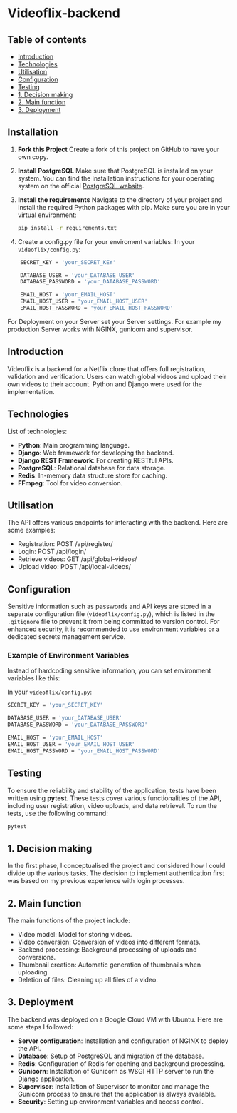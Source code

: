 # Videoflix-backend

## Table of contents

-   [Introduction](#Introduction)
-   [Technologies](#Technologies)
-   [Utilisation](#Utilisation)
-   [Configuration](#Configuration)
-   [Testing](#Testing)
-   [1. Decision making](#1-Decision-making)
-   [2. Main function](#2-Main-function)
-   [3. Deployment](#3-Deployment)

## Installation

1.  **Fork this Project**
    Create a fork of this project on GitHub to have your own copy.

2.  **Install PostgreSQL**
    Make sure that PostgreSQL is installed on your system. You can find the installation instructions for your operating system on the official [PostgreSQL website](https://www.postgresql.org/download/).

3.  **Install the requirements**
    Navigate to the directory of your project and install the required Python packages with pip. Make sure you are in your virtual environment:

    ```bash
    pip install -r requirements.txt
    ```

4.  Create a config.py file for your enviroment variables:
    In your `videoflix/config.py`:

```bash
    SECRET_KEY = 'your_SECRET_KEY'

    DATABASE_USER = 'your_DATABASE_USER'
    DATABASE_PASSWORD = 'your_DATABASE_PASSWORD'

    EMAIL_HOST = 'your_EMAIL_HOST'
    EMAIL_HOST_USER = 'your_EMAIL_HOST_USER'
    EMAIL_HOST_PASSWORD = 'your_EMAIL_HOST_PASSWORD'
```

For Deployment on your Server set your Server settings.
For example my production Server works with NGINX, gunicorn and supervisor.

## Introduction

Videoflix is a backend for a Netflix clone that offers full registration, validation and verification. Users can watch global videos and upload their own videos to their account. Python and Django were used for the implementation.

## Technologies

List of technologies:
<br>

-   **Python**: Main programming language.
-   **Django**: Web framework for developing the backend.
-   **Django REST Framework**: For creating RESTful APIs.
-   **PostgreSQL**: Relational database for data storage.
-   **Redis**: In-memory data structure store for caching.
-   **FFmpeg**: Tool for video conversion.

## Utilisation

The API offers various endpoints for interacting with the backend. Here are some examples:
<br>

-   Registration: POST /api/register/
-   Login: POST /api/login/
-   Retrieve videos: GET /api/global-videos/
-   Upload video: POST /api/local-videos/

## Configuration

Sensitive information such as passwords and API keys are stored in a separate configuration file (`videoflix/config.py`), which is listed in the `.gitignore` file to prevent it from being committed to version control. For enhanced security, it is recommended to use environment variables or a dedicated secrets management service.

### Example of Environment Variables

Instead of hardcoding sensitive information, you can set environment variables like this:

In your `videoflix/config.py`:

```bash
SECRET_KEY = 'your_SECRET_KEY'

DATABASE_USER = 'your_DATABASE_USER'
DATABASE_PASSWORD = 'your_DATABASE_PASSWORD'

EMAIL_HOST = 'your_EMAIL_HOST'
EMAIL_HOST_USER = 'your_EMAIL_HOST_USER'
EMAIL_HOST_PASSWORD = 'your_EMAIL_HOST_PASSWORD'
```

## Testing

To ensure the reliability and stability of the application, tests have been written using **pytest**. These tests cover various functionalities of the API, including user registration, video uploads, and data retrieval. To run the tests, use the following command:

```bash
pytest
```

## 1. Decision making

In the first phase, I conceptualised the project and considered how I could divide up the various tasks. The decision to implement authentication first was based on my previous experience with login processes.

## 2. Main function

The main functions of the project include:
<br>

-   Video model: Model for storing videos.
-   Video conversion: Conversion of videos into different formats.
-   Backend processing: Background processing of uploads and conversions.
-   Thumbnail creation: Automatic generation of thumbnails when uploading.
-   Deletion of files: Cleaning up all files of a video.

## 3. Deployment

The backend was deployed on a Google Cloud VM with Ubuntu. Here are some steps I followed:
<br>

-   **Server configuration**: Installation and configuration of NGINX to deploy the API.
-   **Database**: Setup of PostgreSQL and migration of the database.
-   **Redis**: Configuration of Redis for caching and background processing.
-   **Gunicorn**: Installation of Gunicorn as WSGI HTTP server to run the Django application.
-   **Supervisor**: Installation of Supervisor to monitor and manage the Gunicorn process to ensure that the application is always available.
-   **Security**: Setting up environment variables and access control.
